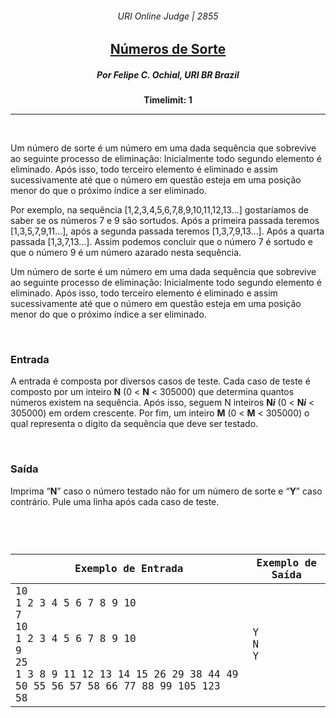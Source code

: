 <h6 align="center">URI Online Judge | 2855</h6>
<h2 align="center">
  <a href="https://www.urionlinejudge.com.br/judge/pt/problems/view/2855">
    Números de Sorte
  </a>
</h2>
<h5 align="center">Por Felipe C. Ochial, URI BR Brazil</h5>
<p align="center"><b>Timelimit: 1</b></p>
<hr>
<br>
<p>
  Um número de sorte é um número em uma dada sequência que sobrevive ao seguinte processo de eliminação: Inicialmente todo segundo elemento é eliminado. Após isso, todo terceiro elemento é eliminado e assim sucessivamente até que o número em questão esteja em uma posição menor do que o próximo índice a ser eliminado.
</p>
<p>
  Por exemplo, na sequência [1,2,3,4,5,6,7,8,9,10,11,12,13…] gostaríamos de saber se os números 7 e 9 são sortudos. Após a primeira passada teremos [1,3,5,7,9,11…], após a segunda passada teremos [1,3,7,9,13…]. Após a quarta passada [1,3,7,13…]. Assim podemos concluir que o número 7 é sortudo e que o número 9 é um número azarado nesta sequência.
</p>
<p>
  Um número de sorte é um número em uma dada sequência que sobrevive ao seguinte processo de eliminação: Inicialmente todo segundo elemento é eliminado. Após isso, todo terceiro elemento é eliminado e assim sucessivamente até que o número em questão esteja em uma posição menor do que o próximo índice a ser eliminado.
</p>
<br>
<h3>Entrada</h3>
<p>
  A entrada é composta por diversos casos de teste. Cada caso de teste é composto por um inteiro <b>N</b> (0 < <b>N</b> < 305000) que determina quantos números existem na sequência. Após isso, seguem N inteiros <b>N<i>i</i></b> (0 < <b>N<i>i</i></b> < 305000) em ordem crescente. Por fim, um inteiro <b>M</b> (0 < <b>M</b> < 305000) o qual representa o digito da sequência que deve ser testado.
</p>
<br>
<h3>Saída</h3>
<p>
  Imprima “<b>N</b>” caso o número testado não for um número de sorte e “<b>Y</b>” caso contrário. Pule uma linha após cada caso de teste.
</p>
<br>
<code>
  <table width="100%">
    <thead>
      <th>Exemplo de Entrada</th>
      <th>Exemplo de Saída</th>
    </thead>
    <tbody>
      <tr>
        <td>
          10<br>
          1 2 3 4 5 6 7 8 9 10<br>
          7<br>
          10<br>
          1 2 3 4 5 6 7 8 9 10<br>
          9<br>
          25<br>
          1 3 8 9 11 12 13 14 15 26 29 38 44 49 50 55 56 57 58 66 77 88 99 105 123<br>
          58
        </td>
        <td>Y<br>N<br>Y</td>
      </tr>
    </tbody>
  </table>
</code>